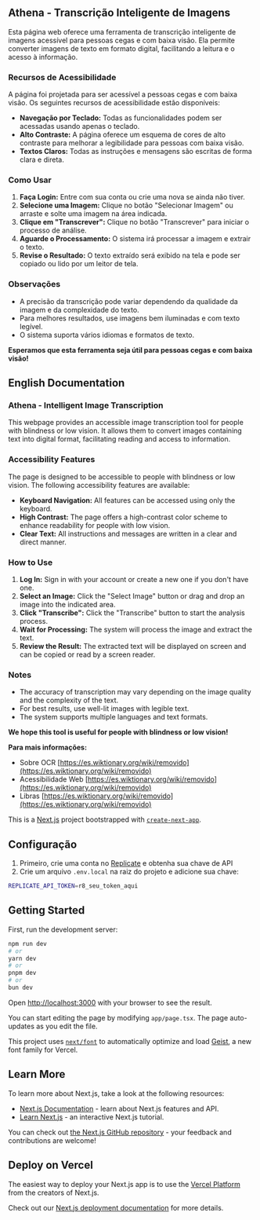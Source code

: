 ## Athena - Transcrição Inteligente de Imagens

Esta página web oferece uma ferramenta de transcrição inteligente de imagens acessível para pessoas cegas e com baixa visão. Ela permite converter imagens de texto em formato digital, facilitando a leitura e o acesso à informação.

### Recursos de Acessibilidade

A página foi projetada para ser acessível a pessoas cegas e com baixa visão. Os seguintes recursos de acessibilidade estão disponíveis:

* **Navegação por Teclado:** Todas as funcionalidades podem ser acessadas usando apenas o teclado.
* **Alto Contraste:** A página oferece um esquema de cores de alto contraste para melhorar a legibilidade para pessoas com baixa visão.
* **Textos Claros:** Todas as instruções e mensagens são escritas de forma clara e direta.

### Como Usar

1. **Faça Login:** Entre com sua conta ou crie uma nova se ainda não tiver.
2. **Selecione uma Imagem:** Clique no botão "Selecionar Imagem" ou arraste e solte uma imagem na área indicada.
3. **Clique em "Transcrever":** Clique no botão "Transcrever" para iniciar o processo de análise.
4. **Aguarde o Processamento:** O sistema irá processar a imagem e extrair o texto.
5. **Revise o Resultado:** O texto extraído será exibido na tela e pode ser copiado ou lido por um leitor de tela.

### Observações

* A precisão da transcrição pode variar dependendo da qualidade da imagem e da complexidade do texto.
* Para melhores resultados, use imagens bem iluminadas e com texto legível.
* O sistema suporta vários idiomas e formatos de texto.

**Esperamos que esta ferramenta seja útil para pessoas cegas e com baixa visão!**

## English Documentation

### Athena - Intelligent Image Transcription

This webpage provides an accessible image transcription tool for people with blindness or low vision. It allows them to convert images containing text into digital format, facilitating reading and access to information.

### Accessibility Features

The page is designed to be accessible to people with blindness or low vision. The following accessibility features are available:

* **Keyboard Navigation:** All features can be accessed using only the keyboard.
* **High Contrast:** The page offers a high-contrast color scheme to enhance readability for people with low vision.
* **Clear Text:** All instructions and messages are written in a clear and direct manner.

### How to Use

1. **Log In:** Sign in with your account or create a new one if you don't have one.
2. **Select an Image:** Click the "Select Image" button or drag and drop an image into the indicated area.
3. **Click "Transcribe":** Click the "Transcribe" button to start the analysis process.
4. **Wait for Processing:** The system will process the image and extract the text.
5. **Review the Result:** The extracted text will be displayed on screen and can be copied or read by a screen reader.

### Notes

* The accuracy of transcription may vary depending on the image quality and the complexity of the text.
* For best results, use well-lit images with legible text.
* The system supports multiple languages and text formats.

**We hope this tool is useful for people with blindness or low vision!**

**Para mais informações:**

* Sobre OCR [https://es.wiktionary.org/wiki/removido](https://es.wiktionary.org/wiki/removido)
* Acessibilidade Web [https://es.wiktionary.org/wiki/removido](https://es.wiktionary.org/wiki/removido)
* Libras [https://es.wiktionary.org/wiki/removido](https://es.wiktionary.org/wiki/removido)

This is a [Next.js](https://nextjs.org) project bootstrapped with [`create-next-app`](https://nextjs.org/docs/app/api-reference/cli/create-next-app).

## Configuração

1. Primeiro, crie uma conta no [Replicate](https://replicate.com) e obtenha sua chave de API
2. Crie um arquivo `.env.local` na raiz do projeto e adicione sua chave:
```bash
REPLICATE_API_TOKEN=r8_seu_token_aqui
```

## Getting Started

First, run the development server:

```bash
npm run dev
# or
yarn dev
# or
pnpm dev
# or
bun dev
```

Open [http://localhost:3000](http://localhost:3000) with your browser to see the result.

You can start editing the page by modifying `app/page.tsx`. The page auto-updates as you edit the file.

This project uses [`next/font`](https://nextjs.org/docs/app/building-your-application/optimizing/fonts) to automatically optimize and load [Geist](https://vercel.com/font), a new font family for Vercel.

## Learn More

To learn more about Next.js, take a look at the following resources:

- [Next.js Documentation](https://nextjs.org/docs) - learn about Next.js features and API.
- [Learn Next.js](https://nextjs.org/learn) - an interactive Next.js tutorial.

You can check out [the Next.js GitHub repository](https://github.com/vercel/next.js) - your feedback and contributions are welcome!

## Deploy on Vercel

The easiest way to deploy your Next.js app is to use the [Vercel Platform](https://vercel.com/new?utm_medium=default-template&filter=next.js&utm_source=create-next-app&utm_campaign=create-next-app-readme) from the creators of Next.js.

Check out our [Next.js deployment documentation](https://nextjs.org/docs/app/building-your-application/deploying) for more details.

